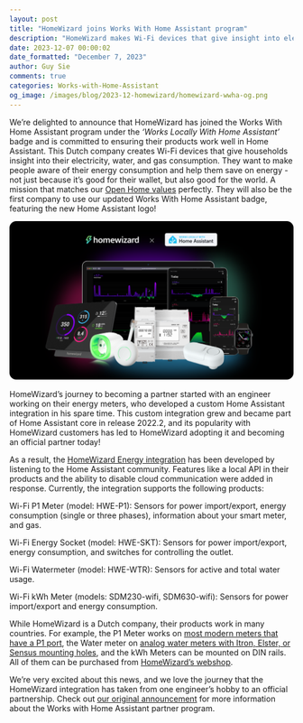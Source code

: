 ```yaml
---
layout: post
title: "HomeWizard joins Works With Home Assistant program"
description: "HomeWizard makes Wi-Fi devices that give insight into electricity, water, and gas consumption. The devices integrate locally into Home Assistant."
date: 2023-12-07 00:00:02
date_formatted: "December 7, 2023"
author: Guy Sie
comments: true
categories: Works-with-Home-Assistant
og_image: /images/blog/2023-12-homewizard/homewizard-wwha-og.png
---
```


We’re delighted to announce that HomeWizard has joined the Works With Home Assistant program under the *‘Works Locally With Home Assistant’* badge and is committed to ensuring their products work well in Home Assistant. This Dutch company creates Wi-Fi devices that give households insight into their electricity, water, and gas consumption. They want to make people aware of their energy consumption and help them save on energy - not just because it’s good for their wallet, but also good for the world. A mission that matches our [Open Home values](/blog/2021/12/23/the-open-home/) perfectly. They will also be the first company to use our updated Works With Home Assistant badge, featuring the new Home Assistant logo!

![HomeWizard works locally with Home Assistant](/images/blog/2023-12-homewizard/homewizard-wwha.png)

<!--more-->
HomeWizard’s journey to becoming a partner started with an engineer working on their energy meters, who developed a custom Home Assistant integration in his spare time. This custom integration grew and became part of Home Assistant core in release 2022.2, and its popularity with HomeWizard customers has led to HomeWizard adopting it and becoming an official partner today!

As a result, the [HomeWizard Energy integration](/integrations/homewizard/) has been developed by listening to the Home Assistant community. Features like a local API in their products and the ability to disable cloud communication were added in response. Currently, the integration supports the following products:

Wi-Fi P1 Meter (model: HWE-P1): Sensors for power import/export, energy consumption (single or three phases), information about your smart meter, and gas.

Wi-Fi Energy Socket (model: HWE-SKT): Sensors for power import/export, energy consumption, and switches for controlling the outlet.

Wi-Fi Watermeter (model: HWE-WTR): Sensors for active and total water usage.

Wi-Fi kWh Meter (models: SDM230-wifi, SDM630-wifi): Sensors for power import/export and energy consumption. 

While HomeWizard is a Dutch company, their products work in many countries. For example, the P1 Meter works on [most modern meters that have a P1 port](https://helpdesk.homewizard.com/en/articles/5935311-is-my-smart-meter-compatible), the Water meter on [analog water meters with Itron, Elster, or Sensus mounting holes](https://helpdesk.homewizard.com/en/articles/6287701-is-my-analog-watermeter-compatible), and the kWh Meters can be mounted on DIN rails. All of them can be purchased from [HomeWizard’s webshop](https://www.homewizard.com/shop/).

We’re very excited about this news, and we love the journey that the HomeWizard integration has taken from one engineer’s hobby to an official partnership. Check out [our original announcement](/blog/2022/07/12/partner-program/) for more information about the Works with Home Assistant partner program.
